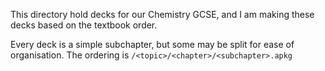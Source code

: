 This directory hold decks for our Chemistry GCSE, and I am making these decks based on the textbook order.

Every deck is a simple subchapter, but some may be split for ease of organisation.
The ordering is `/<topic>/<chapter>/<subchapter>.apkg`
